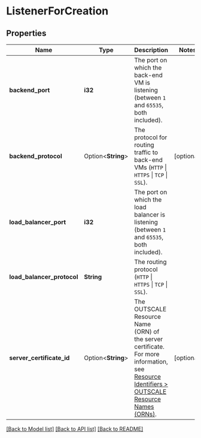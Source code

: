 # ListenerForCreation

## Properties

Name | Type | Description | Notes
------------ | ------------- | ------------- | -------------
**backend_port** | **i32** | The port on which the back-end VM is listening (between `1` and `65535`, both included). | 
**backend_protocol** | Option<**String**> | The protocol for routing traffic to back-end VMs (`HTTP` \\| `HTTPS` \\| `TCP` \\| `SSL`). | [optional]
**load_balancer_port** | **i32** | The port on which the load balancer is listening (between `1` and `65535`, both included). | 
**load_balancer_protocol** | **String** | The routing protocol (`HTTP` \\| `HTTPS` \\| `TCP` \\| `SSL`). | 
**server_certificate_id** | Option<**String**> | The OUTSCALE Resource Name (ORN) of the server certificate. For more information, see [Resource Identifiers > OUTSCALE Resource Names (ORNs)](https://docs.outscale.com/en/userguide/Resource-Identifiers.html#_outscale_resource_names_orns). | [optional]

[[Back to Model list]](../README.md#documentation-for-models) [[Back to API list]](../README.md#documentation-for-api-endpoints) [[Back to README]](../README.md)


